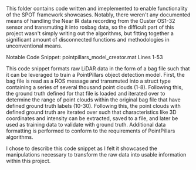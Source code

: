 This folder contains code written and imeplemented to enable functionality of the SPOT framework showcases. Notably, there weren't any documented means of handling the Near IR data recording from the Ouster OS1-32 sensor and transmuting it into rosbag data, so the difficult part of this project wasn't simply writing out the algorithms, but fitting together a significant amount of disconnected functions and methodologies in unconventional means.

Notable Code Snippet:
pointpillars_model_creator.mat Lines 1-53

This code snippet formats raw LiDAR data in the form of a bag file such that it can be leveraged to train a PointPillars object detection model. First, the bag file is read as a ROS message and transmuted into a struct type containing a series of several thousand point clouds (1-8). Following this, the ground truth defined for that file is loaded and iterated over to determine the range of point clouds within the original bag file that have defined ground truth labels (10-30). Following this, the point clouds with defined ground truth are iterated over such that characteristics like 3D coordinates and intensity can be extracted, saved to a file, and later be used as training data to validate with ground truth. Additional data formatting is performed to conform to the requirements of PointPillars algorithms. 

I chose to describe this code snippet as I felt it showcased the manipulations necessary to transform the raw data into usable information within this project.
